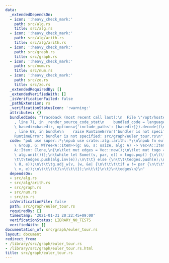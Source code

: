 ```yaml
---
data:
  _extendedDependsOn:
  - icon: ':heavy_check_mark:'
    path: src/alg.rs
    title: src/alg.rs
  - icon: ':heavy_check_mark:'
    path: src/alg/arith.rs
    title: src/alg/arith.rs
  - icon: ':heavy_check_mark:'
    path: src/graph.rs
    title: src/graph.rs
  - icon: ':heavy_check_mark:'
    path: src/num.rs
    title: src/num.rs
  - icon: ':heavy_check_mark:'
    path: src/zo.rs
    title: src/zo.rs
  _extendedRequiredBy: []
  _extendedVerifiedWith: []
  _isVerificationFailed: false
  _pathExtension: rs
  _verificationStatusIcon: ':warning:'
  attributes: {}
  bundledCode: "Traceback (most recent call last):\n  File \"/opt/hostedtoolcache/Python/3.9.1/x64/lib/python3.9/site-packages/onlinejudge_verify/documentation/build.py\"\
    , line 71, in _render_source_code_stat\n    bundled_code = language.bundle(stat.path,\
    \ basedir=basedir, options={'include_paths': [basedir]}).decode()\n  File \"/opt/hostedtoolcache/Python/3.9.1/x64/lib/python3.9/site-packages/onlinejudge_verify/languages/user_defined.py\"\
    , line 68, in bundle\n    raise RuntimeError('bundler is not specified: {}'.format(path.as_posix()))\n\
    RuntimeError: bundler is not specified: src/graph/euler_tour.rs\n"
  code: "pub use super::*;\npub use crate::alg::arith::*;\n\npub fn euler_tour<A:\
    \ Group, G: WTree<A::Item>>(g: &G, s: usize, alg: A) -> Vec<A::Item>\nwhere\n\t\
    A::Item: Clone,\n{\n\tlet mut edges = Vec::new();\n\tlet mut togo = vec![(s, !0,\
    \ alg.unit())];\n\twhile let Some((v, par, e)) = togo.pop() {\n\t\tif v > !v {\n\
    \t\t\tedges.push(alg.inv(e));\n\t\t} else {\n\t\t\tedges.push(e);\n\t\t\ttogo.push((!v,\
    \ 0, e));\n\t\t\tg.adj_w(v, |w, &e| {\n\t\t\t\tif w != par {\n\t\t\t\t\ttogo.push((w,\
    \ v, e));\n\t\t\t\t}\n\t\t\t});\n\t\t}\n\t}\n\tedges\n}\n"
  dependsOn:
  - src/alg.rs
  - src/alg/arith.rs
  - src/graph.rs
  - src/num.rs
  - src/zo.rs
  isVerificationFile: false
  path: src/graph/euler_tour.rs
  requiredBy: []
  timestamp: '2021-01-31 20:22:45+09:00'
  verificationStatus: LIBRARY_NO_TESTS
  verifiedWith: []
documentation_of: src/graph/euler_tour.rs
layout: document
redirect_from:
- /library/src/graph/euler_tour.rs
- /library/src/graph/euler_tour.rs.html
title: src/graph/euler_tour.rs
---
```

